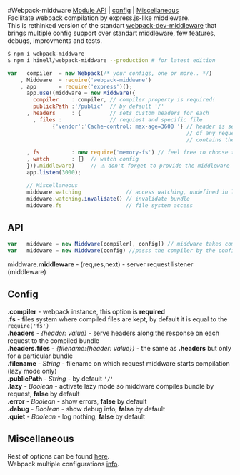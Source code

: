 
#Webpack-middware
[Module API](#api) | [config](#config) | [Miscellaneous](#miscellaneous)<br>
Facilitate webpack compilation by express.js-like middleware.<br>
This is rethinked version of the standart [webpack-dev-middleware](http://webpack.github.io/docs/webpack-dev-middleware.html)
that brings multiple config support over standart middleware, few features, debugs, improvments and tests.

```sh
$ npm i webpack-middware
$ npm i hinell/webpack-middware --production # for latest edition
```
```js
var   compiler  = new Webpack(/* your configs, one or more.. */)
    , Middware  = require('webpack-middware')
    , app       = require('express')();
      app.use((middware = new Middware({
        compiler    : compiler, // compiler property is required!
        publickPath :'/public'  // by default '/'
      , headers     : {         // sets custom headers for each
        , files :               // requiest and specific file
              {'vendor':'Cache-control: max-age=3600 '} // header is sent along the response  when the name
                                                        // of any requested webpack file
                                                        // contains the 'vendor' string

      , fs          : new require('memory-fs') // feel free to choose the file system
      , watch       : {}  // watch config
      })).middleware)     // ⚠ don't forget to provide the middleware callback to the .use()!
      app.listen(3000);
```
```js
      // Miscellaneous
      middware.watching              // access watching, undefined in lazy mode (lazy option is specified)
      middware.watching.invalidate() // invalidate bundle
      middware.fs                    // file system access
```
## API
```js
var   middware = new Middware(compiler[, config]) // middware takes compiler yet config that is optional
var   middware = new Middware(config) //passs the compiler by the config property like {compiler: compiler}
```
middware.**middleware** - (req,res,next) - server request listener (middleware)
## Config
**.compiler** - webpack instance, this option is **required**<br>
**.fs**       - files system where compiled files are kept, by default it is equal to the ``require('fs')``<br>
**.headers** -  *{header: value}* - serve headers along the response on each request to the compiled bundle  <br>
**.headers.files** - *{filename:{header: value}}* - the same as **.headers** but only for a particular bundle<br>
**.filename** - *String* - filename on which request middware starts compilation (lazy mode only)<br>
**.publicPath** - *String* - by default  ``'/'``<br>
**.lazy**     - *Boolean* - activate lazy mode so middware compiles bundle by request, **false** by default<br>
**.error**    - *Boolean* - show errors, **false** by default<br>
**.debug**    - *Boolean* - show debug info, **false** by default<br>
**.quiet**    - *Boolean* - log nothing, **false** by default

## Miscellaneous
Rest of options can be found [here](http://webpack.github.io/docs/webpack-dev-middleware.html#options).<br>
Webpack multiple configurations [info](http://webpack.github.io/docs/configuration.html#multiple-configurations).

